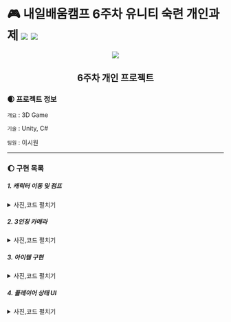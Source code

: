 # 🎮 내일배움캠프 6주차 유니티 숙련 개인과제 <img src="https://img.shields.io/badge/Unity-FFFFFF?style=flat&logo=Unity&logoColor=5D5D5D"/> <img src="https://img.shields.io/badge/C%23-5D5D5D?style=flat&logo=csharp&logoColor=FFFFFF"/>       
 
<div align="center">
  <img src="https://encrypted-tbn0.gstatic.com/images?q=tbn:ANd9GcSGGtUQnh2auP6-5piyLjjhl-X2ScndYQy1bBnparJO&s"></img>


## 6주차 개인 프로젝트
</div>
  
### 🌒 프로젝트 정보
`개요` : 3D Game    

`기술` : Unity, C#    

`팀원` : 이시원

---
### 🌔 구현 목록

##### 1. 캐릭터 이동 및 점프   
<details><summary>사진,코드 펼치기</summary>

```csharp
    private void Awake()
    {
        stat = GetComponent<PlayerStatHandler>().stat;
    }

    private void Start()
    {
        moveSpeed = stat.Speed;
    }

    private void FixedUpdate()
    {
        OnMove();
    }

    private void LateUpdate()
    {
        OnLook();
    }

    private void OnMove()
    {
        velocity = transform.forward * keyboardInput.y + transform.right * keyboardInput.x;
        velocity *= moveSpeed;
        velocity.y = _rigidbody.velocity.y;
        _rigidbody.velocity = velocity;
    }

    private void OnLook()
    {
        transform.eulerAngles += new Vector3(0, mouseInput.x, 0);
        CharaCamera.y_input = -mouseInput.y;
    }

    public void MoveInput(InputAction.CallbackContext context)
    {
        keyboardInput = context.ReadValue<Vector2>().normalized;
    }

    public void LookInput(InputAction.CallbackContext context)
    {
        mouseInput = context.ReadValue<Vector2>();
        mouseInput *= mouseSpeed;
    }

    public void JumpInput(InputAction.CallbackContext context)
    {
        if (context.phase == InputActionPhase.Performed)
            _rigidbody.AddForce(Vector2.up * stat.Jump, ForceMode.Impulse);
    }

    public void InventoryInput(InputAction.CallbackContext context)
    {
        if (context.phase == InputActionPhase.Performed)
            UIManager.instance.ToggleInventory();
    }
```
</details>

##### 2. 3인칭 카메라   
<details><summary>사진,코드 펼치기</summary>

```csharp
public class CameraController : MonoBehaviour
{
    [SerializeField] private float distance = 5;
    [SerializeField] private float minRot;
    [SerializeField] private float maxRot;

    private float curRot;

    public float y_input { get; set; }

    private void LateUpdate()
    {
        SetPos();
    }

    private void SetPos()
    {
        curRot = transform.eulerAngles.x;
        curRot += y_input;
        if (curRot < 180) 
            curRot = Mathf.Clamp(curRot, -1, maxRot);
        else
            curRot = Mathf.Clamp(curRot, 360 + minRot, 361);
        transform.eulerAngles = new Vector3(curRot, transform.eulerAngles.y, transform.eulerAngles.z);
    }
}
```

</details>

##### 3. 아이템 구현   
<details><summary>사진,코드 펼치기</summary>

```csharp
// 아이템 정보 저장용 SO
[CreateAssetMenu (menuName = "ItemInfo", fileName = "Default", order = 0)]
public class ItemSO : ScriptableObject
{
    public Define.ItemType ItemType;
    public string ItemName;
    public int Value;
    public string Description;
}

```

```csharp
// 부모 클래스 형식
public class Item : MonoBehaviour
{
    public ItemSO ItemInfo;
    [SerializeField] protected PlayerCondition pCondition;
    
    protected float value;
}
```
```csharp
// 자식 클래스 형식
public class HungerItem : Item, IUseable
{
    public void Use()
    {
        pCondition.conditionArgs.changeHungerValue = value;
        pCondition.CallHungerEvent();
        pCondition.conditionArgs.changeHungerValue = -0.05f;
    }
}
```

```csharp
// 전략패턴 사용해보기
// 아이템 사용코드
    private IUseable curItem;
    private List<IUseable> items = new List<IUseable>();

    private void SelectItem(int index)
    {
        curItem = items[index];
    }
    
    private void Activate()
    {
        curItem.Use();
    }
```


</details>

##### 4. 플레이어 상태 UI   
<details><summary>사진,코드 펼치기</summary>

```csharp
// 플레이어 오브젝트에 붙일 상태 관리 코드
public class PlayerCondition : MonoBehaviour
{
    public event Action<ConditonArgs> HealthEvent;
    public event Action<ConditonArgs> HungerEvent;
    public event Action<ConditonArgs> StaminaEvent; 
    
    public ConditonArgs conditionArgs;
    
    [SerializeField] public PlayerStatHandler stathandler;

    private void Start()
    {
        conditionArgs = new ConditonArgs(stathandler.stat.Hunger, stathandler.currentHunger);
        HungerEvent += reduceHunger;
        StartCoroutine(reduceHungerCouroutine());
    }

    public void CallHungerEvent()
    {
        HungerEvent?.Invoke(conditionArgs);
    }

    public void CallHealthEvent()
    {
        HealthEvent?.Invoke(conditionArgs);
    }

    public void callStaminaEvent()
    {
        StaminaEvent?.Invoke(conditionArgs);
    }

    private void reduceHunger(ConditonArgs args)
    {
        stathandler.currentHunger = stathandler.currentHunger < 0 ? 0 : stathandler.currentHunger + args.changeHungerValue;
        args.curHunger = stathandler.currentHunger;
    }

    private IEnumerator reduceHungerCouroutine()
    {
        WaitForSeconds delay = new WaitForSeconds(0.1f);
        while (true)
        {
            CallHungerEvent();
            yield return delay;
        }
    }
}
```
```csharp
// UI 관리 코드
public class ConditionUI : MonoBehaviour
{
    [SerializeField] private Image conditionUiImage;

    public void SetFill(ConditonArgs args)
    {
        conditionUiImage.fillAmount = args.curHunger / args.maxHunger;
    }
}
```


</details>
